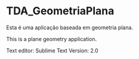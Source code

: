 # TDA_GeometriaPlana
Esta é uma aplicação baseada em geometria plana.

This is a plane geometry application.

Text editor: Sublime Text
Version: 2.0
